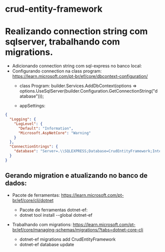 # crud-entity-framework

# Realizando connection string com sqlserver, trabalhando com migrations.

- Adicionando connection string com sql-express no banco local:
- Configurando connection na class program: https://learn.microsoft.com/pt-br/ef/core/dbcontext-configuration/
  - class Program:
builder.Services.AddDbContext<NoteBookContext>(options => options.UseSqlServer(builder.Configuration.GetConnectionString("database")));

  - appSettings:
```json
{
  "Logging": {
    "LogLevel": {
      "Default": "Information",
      "Microsoft.AspNetCore": "Warning"
    }
  },
  "ConnectionStrings": {
    "database": "Server=.\\SQLEXPRESS;Database=CrudEntityFramework;Integrated Security=SSPI;TrustServerCertificate=True"
  }
}
```

## Gerando migration e atualizando no banco de dados:

- Pacote de ferramentas: https://learn.microsoft.com/pt-br/ef/core/cli/dotnet
  - Pacote de ferramentas dotnet-ef:
  - dotnet tool install --global dotnet-ef

- Trabalhando com migrations: https://learn.microsoft.com/pt-br/ef/core/managing-schemas/migrations/?tabs=dotnet-core-cli
  - dotnet-ef migrations add CrudEntityFramework
  - dotnet-ef database update
